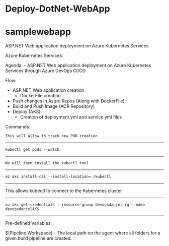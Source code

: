# Deploy-DotNet-WebApp
# samplewebapp
ASP.NET Web application deployment on Azure Kubernetes Services

Azure Kubernetes Services:

Agenda:
	- ASP.NET Web application deployment on Azure Kubernetes Services
		through Azure DevOps CI/CD

Flow:

- ASP.NET Web application creation
	- DockerFile creation
- Push changes in Azure Repos (Along with DockerFile)
- Build and Push Image (ACR Repository)
- Deploy (AKS)
	- Creation of deployment.yml and service.yml files

Commands:

	This will allow to track new POD creation
---
	kubectl get pods --watch
---
 	We will then install the kubectl tool
---
	az aks install-cli --install-location=./kubectl
---

This allows kubectl to connect to the Kubernetes cluster

---
	az aks get-credentials --resource-group devopsdanjel-rg --name devopsdanjelAKS 
---
Pre-defined Variables:

$(Pipeline.Workspace)
	- The local path on the agent where all folders for a given build pipeline are created.
